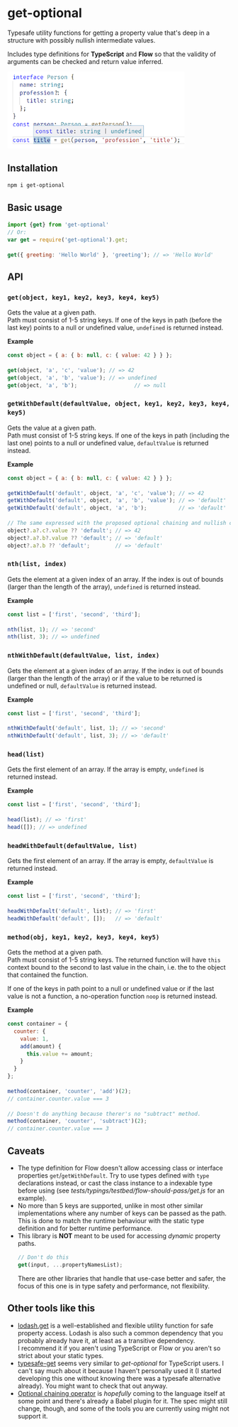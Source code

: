 # get-optional

Typesafe utility functions for getting a property value that's deep in a structure
with possibly nullish intermediate values. 

Includes type definitions for **TypeScript** and **Flow** so that the validity of
arguments can be checked and return value inferred.

<img alt="TypeScript automatic inference example" src="assets/inference-example.png" width="400"/>

## Installation

```sh
npm i get-optional
```

## Basic usage

```javascript
import {get} from 'get-optional'
// Or:
var get = require('get-optional').get;

get({ greeting: 'Hello World' }, 'greeting'); // => 'Hello World'
```

## API

### `get(object, key1, key2, key3, key4, key5)`

Gets the value at a given path.  
Path must consist of 1-5 string keys.
If one of the keys in path (before the last key) points
to a null or undefined value, `undefined` is returned instead.

**Example**
```javascript
const object = { a: { b: null, c: { value: 42 } } };

get(object, 'a', 'c', 'value'); // => 42
get(object, 'a', 'b', 'value'); // => undefined
get(object, 'a', 'b'); 					// => null
```

### `getWithDefault(defaultValue, object, key1, key2, key3, key4, key5)`

Gets the value at a given path.  
Path must consist of 1-5 string keys.
If one of the keys in path (including the last one) points
to a null or undefined value, `defaultValue` is returned instead.

**Example**
```javascript
const object = { a: { b: null, c: { value: 42 } } };

getWithDefault('default', object, 'a', 'c', 'value'); // => 42
getWithDefault('default', object, 'a', 'b', 'value'); // => 'default'
getWithDefault('default', object, 'a', 'b');          // => 'default'

// The same expressed with the proposed optional chaining and nullish coalescing operators:
object?.a?.c?.value ?? 'default'; // => 42
object?.a?.b?.value ?? 'default'; // => 'default'
object?.a?.b ?? 'default';        // => 'default'
```

### `nth(list, index)`

Gets the element at a given index of an array.
If the index is out of bounds (larger than the length of the array),
`undefined` is returned instead.

**Example**
```javascript
const list = ['first', 'second', 'third'];

nth(list, 1); // => 'second'
nth(list, 3); // => undefined
```

### `nthWithDefault(defaultValue, list, index)`

Gets the element at a given index of an array.
If the index is out of bounds (larger than the length of the array)
or if the value to be returned is undefined or null,
`defaultValue` is returned instead.

**Example**
```javascript
const list = ['first', 'second', 'third'];

nthWithDefault('default', list, 1); // => 'second'
nthWithDefault('default', list, 3); // => 'default'
```

### `head(list)`
Gets the first element of an array.
If the array is empty, `undefined` is returned instead.

**Example**
```javascript
const list = ['first', 'second', 'third'];

head(list); // => 'first'
head([]); // => undefined
```

### `headWithDefault(defaultValue, list)`
Gets the first element of an array.
If the array is empty, `defaultValue` is returned instead.

**Example**
```javascript
const list = ['first', 'second', 'third'];

headWithDefault('default', list); // => 'first'
headWithDefault('default', []);   // => 'default'
```

### `method(obj, key1, key2, key3, key4, key5)`

Gets the method at a given path.    
Path must consist of 1-5 string keys.
The returned function will have `this` context bound to the second
to last value in the chain, i.e. the to the object that contained
the function.

If one of the keys in path point to a null or undefined value
or if the last value is not a function, a
no-operation function `noop` is returned instead.

**Example**
```javascript
const container = {
  counter: {
    value: 1,
    add(amount) {
      this.value += amount;
    }
  }
};

method(container, 'counter', 'add')(2);
// container.counter.value === 3

// Doesn't do anything because therer's no "subtract" method.
method(container, 'counter', 'subtract')(2);
// container.counter.value === 3
```

## Caveats
* The type definition for Flow doesn't allow accessing class or interface
  properties `get`/`getWithDefault`. Try to use types defined with `type` declarations
	instead, or cast the class instance to a indexable type before using
	(see _tests/typings/testbed/flow-should-pass/get.js_ for an example).
* No more than 5 keys are supported, unlike in most other similar implementations where
  any number of keys can be passed as the path. This is done to match the runtime behaviour
	with the static type definition and for better runtime performance.
* This library is **NOT** meant to be used for accessing *dynamic* property paths.
	```javascript
	// Don't do this
	get(input, ...propertyNamesList);
	```
  There are other libraries that handle that use-case better and safer, the focus of this one
	is in type safety and performance, not flexibility.

## Other tools like this
* [lodash.get](https://lodash.com/docs/#get) is a well-established and flexible utility function for safe property access.
	Lodash is also such a common dependency that you probably already have it, at least as a
	transitive dependency.  
	I recommend it if you aren't using TypeScript or Flow or you aren't so
	strict about your static types.
* [typesafe-get](https://github.com/pimterry/typesafe-get) seems very similar to *get-optional* for
  TypeScript users. I can't say much about it because I haven't personally used it (I started
	developing this one without knowing there was a typesafe alternative already). You might want
	to check that out anyway.
* [Optional chaining operator](https://github.com/tc39/proposal-optional-chaining) is *hopefully* coming
  to the language itself at some point and there's already a Babel plugin for it. The spec might still
	change, though, and some of the tools you are currently using might not support it.
